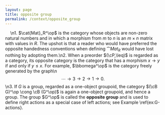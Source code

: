 ```yaml
---
layout: page
title: opposite group
permalink: /context/opposite_group
---
```

$\quad$\n1. $\cat{Mat}_R^\op$ is the category whose objects are non-zero natural numbers and in which a morphism from $m$ to $n$ is an $m \times n$ matrix with values in $R$. The upshot is that a reader who would have preferred the opposite handedness conventions when defining $\cat{Mat}_R$ would have lost nothing by adopting them.\n2. When a preorder $(\cP,\leq)$ is regarded as a category, its opposite category is the category that has a morphism $x \to y$ if and only if $y \leq x$. For example, $\bbomega^\op$ is the category freely generated by the graph\n$$ \cdots \to 3 \to 2 \to 1 \to 0.$$\n3. If $G$ is a group, regarded as a one-object groupoid, the category $(\cB G)^\op \cong \cB (G^\op)$ is again a one-object groupoid, and hence a group. The group $G^\op$ is called the **opposite group** and is used to define right actions as a special case of left actions; see Example \ref{ex:G-actions}.

